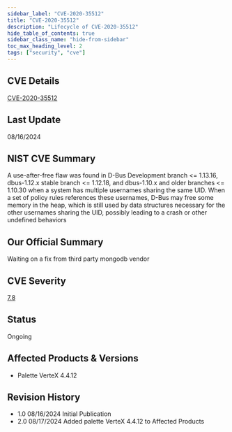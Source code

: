 ```yaml
---
sidebar_label: "CVE-2020-35512"
title: "CVE-2020-35512"
description: "Lifecycle of CVE-2020-35512"
hide_table_of_contents: true
sidebar_class_name: "hide-from-sidebar"
toc_max_heading_level: 2
tags: ["security", "cve"]
---
```


## CVE Details

[CVE-2020-35512](https://nvd.nist.gov/vuln/detail/CVE-2020-35512)

## Last Update

08/16/2024

## NIST CVE Summary

A use-after-free flaw was found in D-Bus Development branch \<= 1.13.16, dbus-1.12.x stable branch \<= 1.12.18, and dbus-1.10.x and older branches \<= 1.10.30 when a system has multiple usernames sharing the same UID. When a set of policy rules references these usernames, D-Bus may free some memory in the heap, which is still used by data structures necessary for the other usernames sharing the UID, possibly leading to a crash or other undefined behaviors

## Our Official Summary

Waiting on a fix from third party mongodb vendor

## CVE Severity

[7.8](https://nvd.nist.gov/vuln/detail/CVE-2020-35512)

## Status

Ongoing

## Affected Products & Versions

* Palette VerteX 4.4.12

## Revision History 

* 1.0 08/16/2024 Initial Publication  
* 2.0 08/17/2024 Added palette VerteX 4.4.12 to Affected Products